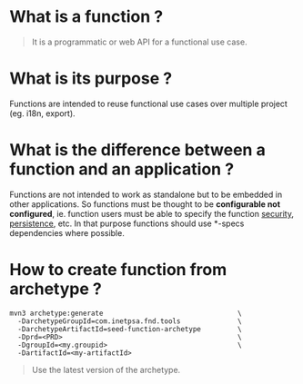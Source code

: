 # What is a function ?

> It is a programmatic or web API for a functional use case.

# What is its purpose ?

Functions are intended to reuse functional use cases over multiple project (eg. i18n, export).

# What is the difference between a function and an application ?

Functions are not intended to work as standalone but to be embedded in other applications. So functions must be thought to be **configurable not configured**, ie. function users must be able to specify the function  [security](#!/dev-guide/reusable-function/security), [persistence](#!/dev-guide/reusable-function/persistence), etc. In that purpose functions should use \*-specs dependencies where possible.
 
# How to create function from archetype ?

    mvn3 archetype:generate                                 \
      -DarchetypeGroupId=com.inetpsa.fnd.tools              \
      -DarchetypeArtifactId=seed-function-archetype         \
      -Dprd=<PRD>                                           \
      -DgroupId=<my.groupid>                                \
      -DartifactId=<my-artifactId>

> Use the latest version of the archetype.



